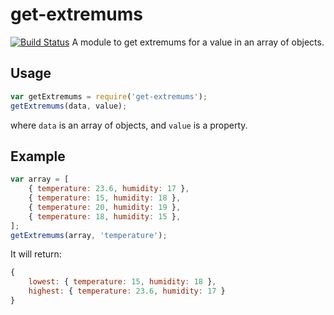 # get-extremums
[![Build Status](https://travis-ci.org/cedced19/get-extremums.svg?branch=master)](https://travis-ci.org/cedced19/get-extremums)
A module to get extremums for a value in an array of objects.

## Usage
```javascript
var getExtremums = require('get-extremums');
getExtremums(data, value);
```
where `data` is an array of objects, and `value` is a property.

## Example

```javascript
var array = [
    { temperature: 23.6, humidity: 17 },
    { temperature: 15, humidity: 18 },
    { temperature: 20, humidity: 19 },
    { temperature: 18, humidity: 15 },
];
getExtremums(array, 'temperature');
```

It will return:
```javascript
{
    lowest: { temperature: 15, humidity: 18 },
    highest: { temperature: 23.6, humidity: 17 }
}
```